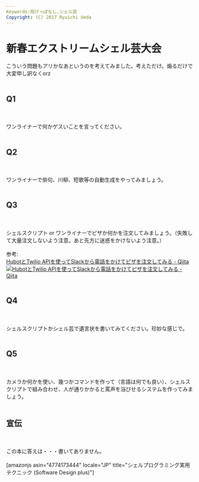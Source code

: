```yaml
---
Keywords:投げっぱなし,シェル芸
Copyright: (C) 2017 Ryuichi Ueda
---
```


# 新春エクストリームシェル芸大会
こういう問題もアリかなあというのを考えてみました。考えただけ。煽るだけで大変申し訳なくorz<br />
<br />
<h2>Q1</h2><br />
<br />
ワンライナーで何かゲスいことを言ってください。<br />
<br />
<h2>Q2</h2><br />
<br />
ワンライナーで俳句、川柳、短歌等の自動生成をやってみましょう。<br />
<br />
<h2>Q3</h2><br />
<br />
シェルスクリプト or ワンライナーでピザか何かを注文してみましょう。（失敗して大量注文しないよう注意。あと先方に迷惑をかけないよう注意。）<br />
<br />
参考:<br />
<span class="hatena-bookmark-title"><a href="https://qiita.com/hbkr/items/cab42902c3a63752a867">HubotとTwilio APIを使ってSlackから電話をかけてピザを注文してみる - Qiita</a></span> <span class="hatena-bookmark-users"><a href="https://b.hatena.ne.jp/entry/qiita.com/hbkr/items/cab42902c3a63752a867"><img title="HubotとTwilio APIを使ってSlackから電話をかけてピザを注文してみる - Qiita" alt="HubotとTwilio APIを使ってSlackから電話をかけてピザを注文してみる - Qiita" src="https://b.hatena.ne.jp/entry/image/https://qiita.com/hbkr/items/cab42902c3a63752a867"></a></span><br />
<br />
<h2>Q4</h2><br />
<br />
シェルスクリプトかシェル芸で遺言状を書いてみてください。珍妙な感じで。<br />
<br />
<h2>Q5</h2><br />
<br />
カメラか何かを使い、幾つかコマンドを作って（言語は何でも良い）、シェルスクリプトで組み合わせ、人が通りかかると罵声を浴びせるシステムを作ってみましょう。<br />
<br />
<h2>宣伝</h2><br />
<br />
この本に答えは・・・書いてありません。<br />
<br />
[amazonjs asin="4774173444" locale="JP" title="シェルプログラミング実用テクニック (Software Design plus)"]
